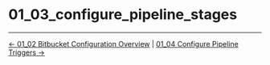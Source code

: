 # 01_03_configure_pipeline_stages


<!-- FooterStart -->
---
[← 01_02 Bitbucket Configuration Overview](../01_02_bitbucket_piplines_configuration/README.md) | [01_04 Configure Pipeline Triggers →](../01_04_configure_pipieline_triggers/README.md)
<!-- FooterEnd -->
